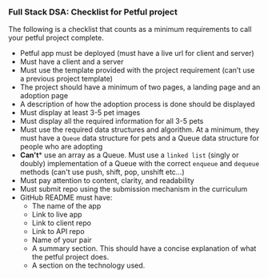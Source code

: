 ### Full Stack DSA: Checklist for Petful project
The following is a checklist that counts as a minimum requirements to call your petful project complete.

* Petful app must be deployed (must have a live url for client and server)
* Must have a client and a server
* Must use the template provided with the project requirement (can’t use a previous project template)
* The project should have a minimum of two pages, a landing page and an adoption page
* A description of how the adoption process is done should be displayed
* Must display at least 3-5 pet images 
* Must display all the required information for all 3-5 pets
* Must use the required data structures and algorithm. At a minimum, they must have a `Queue` data structure for pets and a Queue data structure for people who are adopting
* **Can't*** use an array as a Queue. Must use a `linked list` (singly or doubly) implementation of a Queue with the correct `enqueue` and `dequeue` methods (can't use push, shift, pop, unshift etc...)
* Must pay attention to content, clarity, and readability
* Must submit repo using the submission mechanism in the curriculum
* GitHub README must have:
  * The name of the app 
  * Link to live app
  * Link to client repo
  * Link to API repo
  * Name of your pair
  * A summary section. This should have a concise explanation of what the petful project does. 
  * A section on the technology used.